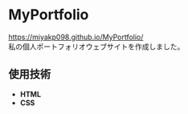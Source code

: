 # MyPortfolio
https://miyakp098.github.io/MyPortfolio/<br>
私の個人ポートフォリオウェブサイトを作成しました。

## 使用技術
- **HTML**
- **CSS**

